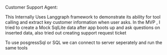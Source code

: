 Customer Support Agent:

This Internally Uses Langgraph framework to demonstrate its ability for tool calling and extract key customer information when user asks.
In the MVP , I tried to create a Mock SqlLite data after app boots up and ask questions on inserted data, also tried out creating support request ticket

To use posgressSql or SQL we can connect to server seperately and run the same tools